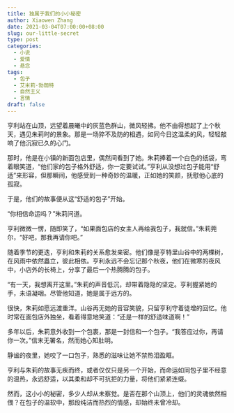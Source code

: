```yaml
---
title: 独属于我们的小小秘密
author: Xiaowen Zhang
date: 2021-03-04T07:00:00+08:00
slug: our-little-secret
type: post
categories:
  - 小说
  - 爱情
  - 悬念
tags:
  - 包子
  - 艾米莉·勃朗特
  - 自然主义
  - 言情
draft: false
---
```


亨利站在山顶，远望着晨曦中的灰蓝色群山，微风轻拂。他不由得想起了上个秋天，遇见朱莉时的景象。那是一场猝不及防的相遇，如同今日这温柔的风，轻轻敲响了他沉寂已久的心门。

那时，他是在小镇的新面包店里，偶然间看到了她。朱莉捧着一个白色的纸袋，弯着眼笑道，“他们家的包子格外舒适，你一定要试试。”亨利从没想过包子能用“舒适”来形容，但那瞬间，他感受到一种奇妙的温暖，正如她的笑颜，抚慰他心底的孤寂。

于是，他们的故事便从这“舒适的包子”开始。

“你相信命运吗？”朱莉问道。

亨利微微一愣，随即笑了，“如果面包店的女主人再给我包子，我就信。”朱莉莞尔，“好吧，那我再请你吧。”

随着季节的更迭，亨利和朱莉的关系愈发亲密。他们像是亨特里山谷中的两棵树，在风雨中依然矗立，彼此相依。亨利永远不会忘记那个秋夜，他们在微寒的夜风中，小店外的长椅上，分享了最后一个热腾腾的包子。

“有一天，我想离开这里。”朱莉的声音低沉，却带着隐隐的坚定。亨利握紧她的手，未语凝咽。尽管他知道，她是属于远方的。

很快，朱莉如愿远渡重洋。山谷再无她的音容笑貌，只留亨利守着徒增的回忆。他时常在面包店外独坐，看着得意地笑道：“还是一样的舒适味道啊！”

多年以后，朱莉意外收到一个包裹，那是一封信和一个包子。“我答应过你，再请你一次。”信末无署名，然而她心知肚明。

静谧的夜里，她咬了一口包子，熟悉的滋味让她不禁热泪盈眶。

亨利与朱莉的故事无疾而终，或者仅仅只是另一个开始，而命运如同包子里不经意的温热，永远舒适，以其柔和却不可抗拒的力量，将他们紧紧连缀。

然而，这小小的秘密，多少人却从未察觉。是否在那个山顶上，他们的灵魂依然相偎？在包子的温软中，那段纯洁而热烈的情感，却始终未曾冷却。
